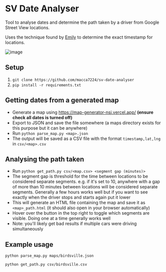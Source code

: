 # SV Date Analyser

Tool to analyse dates and determine the path taken by a driver from Google
Street View locations.

Uses the technique found by [Emily](https://github.com/itisem) to determine the
exact timestamp for locations.

![image](https://github.com/macca7224/sv-date-analyser/assets/138291010/507b069d-be15-416d-987b-46c90a0d9308)

## Setup
1. `git clone https://github.com/macca7224/sv-date-analyser`
2. `pip install -r requirements.txt`

## Getting dates from a generated map
 - Generate a map using https://map-generator-nsj.vercel.app/ **(ensure check all dates is turned off)**
 - Export to JSON and save the file somewhere (a maps directory exists for this purpose but it can be anywhere)
 - Run `python parse_map.py <map>.json`
 - The output will be saved as a CSV file with the format `timestamp,lat,lng` in `csv/<map>.csv`

## Analysing the path taken
 - Run `python get_path.py csv/<map.csv> <segment gap (minutes)>`
 - The segment gap is threshold for the time between locations to be considered
 separate segments. e.g. if it's set to 10, anywhere with a gap of more than 10
 minutes between locations will be considered separate segments. Generally a few
 hours works well but if you want to see exactly when the driver stops and starts
 again put it lower
 - This will generate an HTML file containing the map and save it as `<map>_path.html`
 (it should also open in your browser automatically)
 - Hover over the button in the top right to toggle which segments are visible.
 Doing one at a time generally works well
 - Note: you'll likely get bad results if multiple cars were driving simultaneously

## Example usage
`python parse_map.py maps/birdsville.json`

`python get_path.py csv/birdsville.csv`


